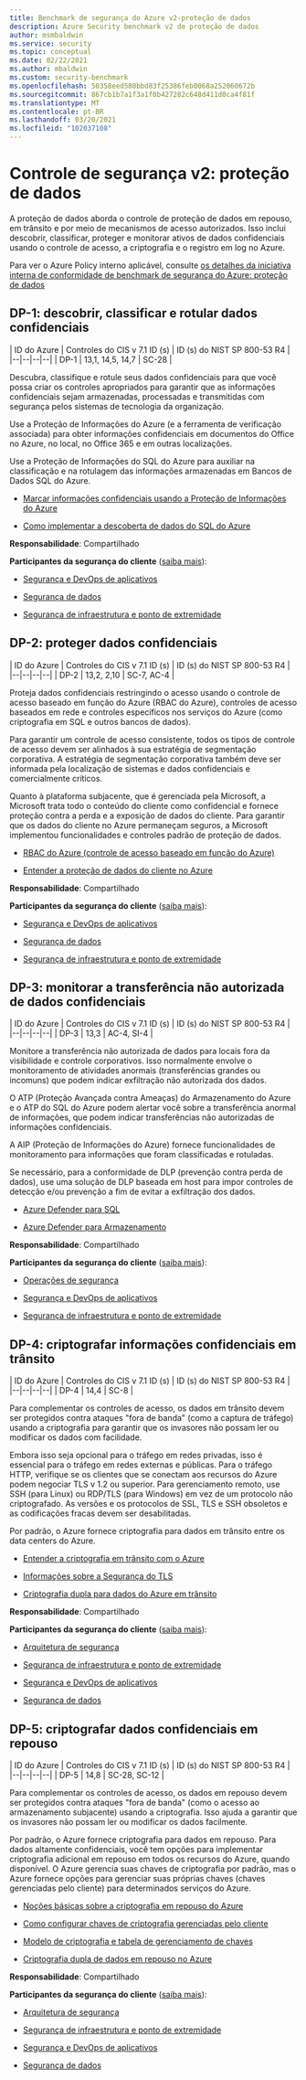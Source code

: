 ```yaml
---
title: Benchmark de segurança do Azure v2-proteção de dados
description: Azure Security benchmark v2 de proteção de dados
author: msmbaldwin
ms.service: security
ms.topic: conceptual
ms.date: 02/22/2021
ms.author: mbaldwin
ms.custom: security-benchmark
ms.openlocfilehash: 50358eed580bbd83f25386feb0068a252060672b
ms.sourcegitcommit: 867cb1b7a1f3a1f0b427282c648d411d0ca4f81f
ms.translationtype: MT
ms.contentlocale: pt-BR
ms.lasthandoff: 03/20/2021
ms.locfileid: "102037108"
---
```

# <a name="security-control-v2-data-protection"></a>Controle de segurança v2: proteção de dados

A proteção de dados aborda o controle de proteção de dados em repouso, em trânsito e por meio de mecanismos de acesso autorizados. Isso inclui descobrir, classificar, proteger e monitorar ativos de dados confidenciais usando o controle de acesso, a criptografia e o registro em log no Azure.

Para ver o Azure Policy interno aplicável, consulte [os detalhes da iniciativa interna de conformidade de benchmark de segurança do Azure: proteção de dados](../../governance/policy/samples/azure-security-benchmark.md#data-protection)

## <a name="dp-1-discovery-classify-and-label-sensitive-data"></a>DP-1: descobrir, classificar e rotular dados confidenciais

| ID do Azure | Controles do CIS v 7.1 ID (s) | ID (s) do NIST SP 800-53 R4 |
|--|--|--|--|
| DP-1 | 13,1, 14,5, 14,7 | SC-28 |

Descubra, classifique e rotule seus dados confidenciais para que você possa criar os controles apropriados para garantir que as informações confidenciais sejam armazenadas, processadas e transmitidas com segurança pelos sistemas de tecnologia da organização.

Use a Proteção de Informações do Azure (e a ferramenta de verificação associada) para obter informações confidenciais em documentos do Office no Azure, no local, no Office 365 e em outras localizações.

Use a Proteção de Informações do SQL do Azure para auxiliar na classificação e na rotulagem das informações armazenadas em Bancos de Dados SQL do Azure.

- [Marcar informações confidenciais usando a Proteção de Informações do Azure](/azure/information-protection/what-is-information-protection) 

- [Como implementar a descoberta de dados do SQL do Azure](../../azure-sql/database/data-discovery-and-classification-overview.md)

**Responsabilidade**: Compartilhado

**Participantes da segurança do cliente** ([saiba mais](/azure/cloud-adoption-framework/organize/cloud-security#security-functions)):

- [Segurança e DevOps de aplicativos](/azure/cloud-adoption-framework/organize/cloud-security-application-security-devsecops)

- [Segurança de dados](/azure/cloud-adoption-framework/organize/cloud-security-data-security) 

- [Segurança de infraestrutura e ponto de extremidade](/azure/cloud-adoption-framework/organize/cloud-security-infrastructure-endpoint)

## <a name="dp-2-protect-sensitive-data"></a>DP-2: proteger dados confidenciais

| ID do Azure | Controles do CIS v 7.1 ID (s) | ID (s) do NIST SP 800-53 R4 |
|--|--|--|--|
| DP-2 | 13,2, 2,10 | SC-7, AC-4 |

Proteja dados confidenciais restringindo o acesso usando o controle de acesso baseado em função do Azure (RBAC do Azure), controles de acesso baseados em rede e controles específicos nos serviços do Azure (como criptografia em SQL e outros bancos de dados). 

Para garantir um controle de acesso consistente, todos os tipos de controle de acesso devem ser alinhados à sua estratégia de segmentação corporativa. A estratégia de segmentação corporativa também deve ser informada pela localização de sistemas e dados confidenciais e comercialmente críticos.

Quanto à plataforma subjacente, que é gerenciada pela Microsoft, a Microsoft trata todo o conteúdo do cliente como confidencial e fornece proteção contra a perda e a exposição de dados do cliente. Para garantir que os dados do cliente no Azure permaneçam seguros, a Microsoft implementou funcionalidades e controles padrão de proteção de dados.

- [RBAC do Azure (controle de acesso baseado em função do Azure)](../../role-based-access-control/overview.md)

- [Entender a proteção de dados do cliente no Azure](../fundamentals/protection-customer-data.md)

**Responsabilidade**: Compartilhado

**Participantes da segurança do cliente** ([saiba mais](/azure/cloud-adoption-framework/organize/cloud-security#security-functions)):

- [Segurança e DevOps de aplicativos](/azure/cloud-adoption-framework/organize/cloud-security-application-security-devsecops) 

- [Segurança de dados](/azure/cloud-adoption-framework/organize/cloud-security-data-security)

- [Segurança de infraestrutura e ponto de extremidade](/azure/cloud-adoption-framework/organize/cloud-security-infrastructure-endpoint)

## <a name="dp-3-monitor-for-unauthorized-transfer-of-sensitive-data"></a>DP-3: monitorar a transferência não autorizada de dados confidenciais

| ID do Azure | Controles do CIS v 7.1 ID (s) | ID (s) do NIST SP 800-53 R4 |
|--|--|--|--|
| DP-3 | 13,3 | AC-4, SI-4 |

Monitore a transferência não autorizada de dados para locais fora da visibilidade e controle corporativos. Isso normalmente envolve o monitoramento de atividades anormais (transferências grandes ou incomuns) que podem indicar exfiltração não autorizada dos dados. 

O ATP (Proteção Avançada contra Ameaças) do Armazenamento do Azure e o ATP do SQL do Azure podem alertar você sobre a transferência anormal de informações, que podem indicar transferências não autorizadas de informações confidenciais. 

A AIP (Proteção de Informações do Azure) fornece funcionalidades de monitoramento para informações que foram classificadas e rotuladas. 

Se necessário, para a conformidade de DLP (prevenção contra perda de dados), use uma solução de DLP baseada em host para impor controles de detecção e/ou prevenção a fim de evitar a exfiltração dos dados.

- [Azure Defender para SQL](../../azure-sql/database/azure-defender-for-sql.md)

- [Azure Defender para Armazenamento](../../storage/common/azure-defender-storage-configure.md?tabs=azure-security-center)

**Responsabilidade**: Compartilhado

**Participantes da segurança do cliente** ([saiba mais](/azure/cloud-adoption-framework/organize/cloud-security#security-functions)):

- [Operações de segurança](/azure/cloud-adoption-framework/organize/cloud-security) 

- [Segurança e DevOps de aplicativos](/azure/cloud-adoption-framework/organize/cloud-security-application-security-devsecops) 

- [Segurança de infraestrutura e ponto de extremidade](/azure/cloud-adoption-framework/organize/cloud-security-infrastructure-endpoint)

## <a name="dp-4-encrypt-sensitive-information-in-transit"></a>DP-4: criptografar informações confidenciais em trânsito

| ID do Azure | Controles do CIS v 7.1 ID (s) | ID (s) do NIST SP 800-53 R4 |
|--|--|--|--|
| DP-4 | 14,4 | SC-8 |

Para complementar os controles de acesso, os dados em trânsito devem ser protegidos contra ataques "fora de banda" (como a captura de tráfego) usando a criptografia para garantir que os invasores não possam ler ou modificar os dados com facilidade.

Embora isso seja opcional para o tráfego em redes privadas, isso é essencial para o tráfego em redes externas e públicas. Para o tráfego HTTP, verifique se os clientes que se conectam aos recursos do Azure podem negociar TLS v 1.2 ou superior. Para gerenciamento remoto, use SSH (para Linux) ou RDP/TLS (para Windows) em vez de um protocolo não criptografado. As versões e os protocolos de SSL, TLS e SSH obsoletos e as codificações fracas devem ser desabilitadas.

Por padrão, o Azure fornece criptografia para dados em trânsito entre os data centers do Azure.

- [Entender a criptografia em trânsito com o Azure](../fundamentals/encryption-overview.md#encryption-of-data-in-transit)

- [Informações sobre a Segurança do TLS](/security/engineering/solving-tls1-problem)

- [Criptografia dupla para dados do Azure em trânsito](../fundamentals/double-encryption.md#data-in-transit)

**Responsabilidade**: Compartilhado

**Participantes da segurança do cliente** ([saiba mais](/azure/cloud-adoption-framework/organize/cloud-security#security-functions)):

- [Arquitetura de segurança](/azure/cloud-adoption-framework/organize/cloud-security-architecture) 

- [Segurança de infraestrutura e ponto de extremidade](/azure/cloud-adoption-framework/organize/cloud-security-infrastructure-endpoint)

- [Segurança e DevOps de aplicativos](/azure/cloud-adoption-framework/organize/cloud-security-application-security-devsecops) 

- [Segurança de dados](/azure/cloud-adoption-framework/organize/cloud-security-data-security)

## <a name="dp-5-encrypt-sensitive-data-at-rest"></a>DP-5: criptografar dados confidenciais em repouso

| ID do Azure | Controles do CIS v 7.1 ID (s) | ID (s) do NIST SP 800-53 R4 |
|--|--|--|--|
| DP-5 | 14,8 | SC-28, SC-12 |

Para complementar os controles de acesso, os dados em repouso devem ser protegidos contra ataques "fora de banda" (como o acesso ao armazenamento subjacente) usando a criptografia. Isso ajuda a garantir que os invasores não possam ler ou modificar os dados facilmente. 

Por padrão, o Azure fornece criptografia para dados em repouso. Para dados altamente confidenciais, você tem opções para implementar criptografia adicional em repouso em todos os recursos do Azure, quando disponível. O Azure gerencia suas chaves de criptografia por padrão, mas o Azure fornece opções para gerenciar suas próprias chaves (chaves gerenciadas pelo cliente) para determinados serviços do Azure.

- [Noções básicas sobre a criptografia em repouso do Azure](../fundamentals/encryption-atrest.md#encryption-at-rest-in-microsoft-cloud-services)

- [Como configurar chaves de criptografia gerenciadas pelo cliente](../../storage/common/customer-managed-keys-configure-key-vault.md)

- [Modelo de criptografia e tabela de gerenciamento de chaves](../fundamentals/encryption-models.md)

- [Criptografia dupla de dados em repouso no Azure](../fundamentals/double-encryption.md#data-at-rest)

**Responsabilidade**: Compartilhado

**Participantes da segurança do cliente** ([saiba mais](/azure/cloud-adoption-framework/organize/cloud-security#security-functions)):

- [Arquitetura de segurança](/azure/cloud-adoption-framework/organize/cloud-security-architecture) 

- [Segurança de infraestrutura e ponto de extremidade](/azure/cloud-adoption-framework/organize/cloud-security-infrastructure-endpoint)

- [Segurança e DevOps de aplicativos](/azure/cloud-adoption-framework/organize/cloud-security-application-security-devsecops)

- [Segurança de dados](/azure/cloud-adoption-framework/organize/cloud-security-data-security)
